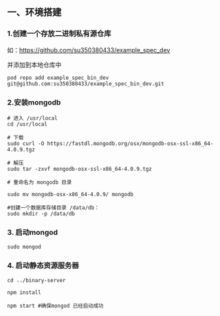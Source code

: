 ## 一、环境搭建

### 1.创建一个存放二进制私有源仓库

如：https://github.com/su350380433/example_spec_dev

并添加到本地仓库中

``` shell
pod repo add example_spec_bin_dev git@github.com:su350380433/example_spec_bin_dev.git
```

### 2.安装mongodb

```shell
# 进入 /usr/local
cd /usr/local

# 下载
sudo curl -O https://fastdl.mongodb.org/osx/mongodb-osx-ssl-x86_64-4.0.9.tgz

# 解压
sudo tar -zxvf mongodb-osx-ssl-x86_64-4.0.9.tgz

# 重命名为 mongodb 目录

sudo mv mongodb-osx-x86_64-4.0.9/ mongodb

#创建一个数据库存储目录 /data/db：
sudo mkdir -p /data/db
```

### 3. 启动mongod

``` shell
sudo mongod
```


### 4. 启动静态资源服务器

```shell
cd ../binary-server

npm install

npm start #确保mongod 已经启动成功

```

